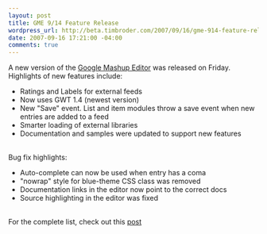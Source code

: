 ```yaml
--- 
layout: post
title: GME 9/14 Feature Release
wordpress_url: http://beta.timbroder.com/2007/09/16/gme-914-feature-release/
date: 2007-09-16 17:21:00 -04:00
comments: true
---
```

A new version of the <a href="http://editor.googlemashups.com">Google Mashup Editor</a> was released on Friday.  Highlights of new features include:<br />

- Ratings and Labels for external feeds<br />
- Now uses GWT 1.4 (newest version)<br />
- New "Save" event. List and item modules throw a save event when new entries are added to a feed<br />
- Smarter loading of external libraries<br />
- Documentation and samples were updated to support new features<br /><br />

Bug fix highlights:<br />
- Auto-complete can now be used when entry has a coma<br />
- "nowrap" style for blue-theme CSS class was removed<br />
- Documentation links in the editor now point to the correct docs<br />
- Source highlighting in the editor was fixed<br /><br />

For the complete list, check out this <a href="http://googlemashupeditor.blogspot.com/2007/09/more-new-stuff-914-feature-release.html">post</a>
